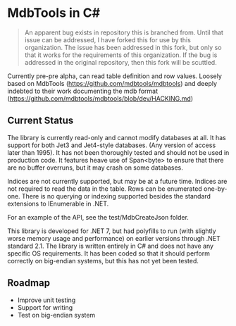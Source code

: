 # MdbTools in C#

> An apparent bug exists in repository this is branched from. Until that issue can be addressed, I have forked this for use by this organization. The issue has been addressed in this fork, but only so that it works for the requirements of this organization. If the bug is addressed in the original repository, then this fork will be scuttled.

Currently pre-pre alpha, can read table definition and row values. Loosely based on MdbTools
(https://github.com/mdbtools/mdbtools) and deeply indebted to their work documenting the mdb format
(https://github.com/mdbtools/mdbtools/blob/dev/HACKING.md)

## Current Status

The library is currently read-only and cannot modify databases at all. It has support for both Jet3 and Jet4-style
databases. (Any version of access later than 1995). It has not been thoroughly tested and should not be used in
production code. It features heave use of Span&lt;byte&gt; to ensure that there are no buffer overruns, but it may crash on
some databases.

Indices are not currently supported, but may be at a future time. Indices are not required to read the data in the table.
Rows can be enumerated one-by-one. There is no querying or indexing supported besides the standard extensions to IEnumerable
in .NET.

For an example of the API, see the test/MdbCreateJson folder.

This library is developed for .NET 7, but had polyfills to run (with slightly worse memory usage and performance) on 
earlier versions through .NET standard 2.1. The library is written entirely in C# and does not have any specific OS
requirements. It has been coded so that it should perform correctly on big-endian systems, but this has not yet been
tested.

## Roadmap

* Improve unit testing
* Support for writing
* Test on big-endian system
